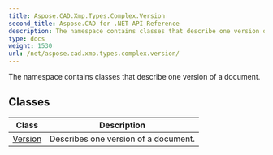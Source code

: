 ```yaml
---
title: Aspose.CAD.Xmp.Types.Complex.Version
second_title: Aspose.CAD for .NET API Reference
description: The namespace contains classes that describe one version of a document
type: docs
weight: 1530
url: /net/aspose.cad.xmp.types.complex.version/
---
```

The namespace contains classes that describe one version of a document.

## Classes

| Class | Description |
| --- | --- |
| [Version](./version/) | Describes one version of a document. |


